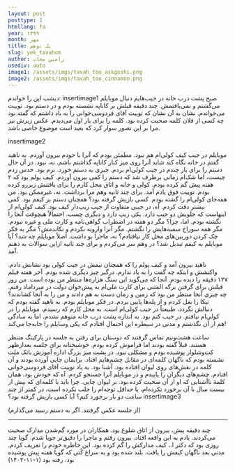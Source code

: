 ```yaml
---
layout: post
posttype: 1
htmllang: fa
year: ۱۳۹۹
month: مهر
title: یک توهم
slug: yek_tavahom
author: رامین مجاب
usediv: auto
image1: /assets/imgs/tavah_too_askgoshi.png
image2: /assets/imgs/tavah_too_cinnamon.png
---
```


دیشب این را خواندم:
insertimage1
صبح پشت درب خانه در جیب‌هایم دنبال موبایلم می‌گشتم و نمی‌یافتمش. چند دقیقه قبلش بر کاناپه نشسته بودم و در دستم بود. توییت می‌خواندم. نشان به آن نشان که توییت آقای فردوسی‌خوانی را به یاد داشتم که گفته بود چه کسی از فلان کلمه صحبت کرده بود. کلمه را برای بار اول می‌دیدم. عکس زیرش نیز مرا بر این تصور سوار کرد که بعید است موضوع خاصی باشد.

insertimage2

موبایلم در جیب کیف کولی‌ام هم نبود. مطمئن بودم که آنرا با خودم بیرون آوردم. به ناهید گفتم در خانه نگاه کند شاید آنرا روی میز کنار کاناپه گذاشتم باشم. نه، نبود. در آن حال دستم را برای بار چندم در جیب کولی‌ام بردم. چیزی به دستم خورد. نرم بود. حدس زدم چیست، اما شک‌ام زمانی برطرف شد که دستم را کمی بیرون آوردم. کیف پولم بود که ۲ هفته پیش گم کرده بودم. کولی و خانه و اتاق محل کارم را برای یافتنش زیررو کرده بودم. توییت فوق یادم آمد. برای چند ثانیه وهم مرا برداشت. نه، غیرممکن بود. من همه‌جای کولی‌ام را گشته بودم. کسی بازیش گرفته بود؟ همچنان دستم بر کیفم بود. کمی بیشتر دقت کردم. آه، در جیبی متفاوت از جیب زیپ‌دار کیف بود. کیف کولی‌ام از اینهاست که جلویش دو جیب دارد. یکی زیپ دارد و دیگری چسب. احتمالاً هیچوقت آنجا را نگشته بودم. اما، چرا؟ مگر دو هفته در اضطراب گواهی‌نامه و کارت ملی و غیره نبودم. مگر همه سوراخ سمبه‌هایش را نگشتم. مگر آنرا وارونه نکردم و نکاندمش؟ مگر به فکر چک کردن دوربین‌های محل کار نیافتادم؟ نه، ماجرا بو داشت. اصلاً موبایلم چه شد؟ آیا موبایلم به کیفم تبدیل شد؟ در وهم سر می‌کردم و برای چند ثانیه ازاین سوالات به ذهنم آمد. 

ناهید بیرون آمد و کیف پولم را که همچنان نیمش در جیب کولی بود نشانش دادم. واکنشش و اینکه چه گفت را به یاد ندارم. درگیر چیز دیگری شده بودم. آخر هفته فیلم ۱۲۷ دقیقه را دیده بودم. آنجا که می‌گوید این سنگ هزاره‌ها منتظر من بوده است. من روز قبلش برای گرفتن برگه المثنی برای کارت ملی‌ام به پیش‌خوان دولت در میرداماد رفتم. چه چیزی آنجا منتظر من بود که زمین و زمان دست به هم دادند و من را به آنجا کشاندند؟ نیکا را بغل کردم و از پله‌ها پایین بردم. در فکر موبایلم بودم. به ناهید گفته بودم که دنبالش نگردد، طبیعتاً در جیب کولی‌ام است. به محل کارم که رسیدم، موبایلم را در کولی‌ام نیافتم. در جیب کتم بود. به اندازه پشت درب خانه متوهم نشدم، اما به سادگی هم از آن نگذشتم و مدتی در سیطره این احتمال افتادم که یکی وسایلم را جابه‌جا می‌کند! 

ساعت هشت‌ونیم تماس گرفتند که دوستان برای رفتن به جلسه در پارکینگ منتظر هستند. قبلاً گفته بودند اما فراموش کرده بودم. خوشبختانه برای جلسه بعدازظهر کت‌وشلوار پوشیده بودم و مشکلی نبود. در پشت میز بزرگ اداره آموزش بانک ملت نشسته بودم که ناگهان کلمه‌ای در مقابل چشم‌هایم افتاد. برایمان چایی آورده بودند و آن کلمه در نقش‌های روی لیوان افتاده بود. آشنا بود. به یاد توییت آقای فردوسی‌خوانی افتادم. چشم‌های دیگران را پاییدم و در موبایلم آنرا جستجو کردم. آه که خودش بود. همان کلمهٔ ناآشنایی که او از آن صحبت کرده بود. بر لیوان چایی. چرا باید با کلمه‌ای که بیش از بیست سال با آن برخورد نکرده‌ام، یا حداقل توجه‌ام را جلب نکرده است، در کمتر از چند ساعت دو بار برخورد کنم؟ آیا کسی بازیش گرفته بود؟
insertimage3

(از جلسه عکس گرفتند. اگر به دستم رسید می‌گذارم)

---

چند دقیقه پیش، بیرون از اتاق شلوغ بود. همکاران در مورد گم‌شدن مدارک صحبت می‌کردند. یادم به این واقعه افتاد. بیرون  رفتم و  ماجرا  را دقیق‌تر جویا شدم. گویا چند روزی بود که دکتر ا.، کیف مدارکش را گم کرده بود. این خاطره خودم را تعریف کردم. مدتی بعد ناگهان کیفش را یافت. بلند شده بود و به سراغ کُتی که گویا هفته پیش پوشیده بود، رفته بود (۱-۱۱-۱۴۰۲) 





